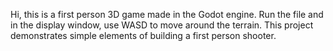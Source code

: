 Hi, this is a first person 3D game made in the Godot engine. Run the file and in the display window, use WASD to move around the terrain. This project demonstrates simple elements of building a first person shooter.
